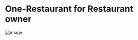 # One-Restaurant for Restaurant owner
![image](https://user-images.githubusercontent.com/49035066/84616666-99e86e80-af07-11ea-9c7a-7246b59b8f9c.png)
